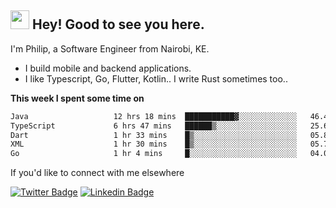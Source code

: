 <h2><img src="https://slackmojis.com/emojis/3643-cool-doge/download" width="30"/> Hey! Good to see you here.</h2>

<p>I'm Philip, a Software Engineer from Nairobi, KE. 

- I build mobile and backend applications.
- I like Typescript, Go, Flutter, Kotlin.. I write Rust sometimes too..</p>

**This week I spent some time on**
<!--START_SECTION:waka-->

```txt
Java                   12 hrs 18 mins  ███████████▓░░░░░░░░░░░░░   46.47 %
TypeScript             6 hrs 47 mins   ██████▒░░░░░░░░░░░░░░░░░░   25.66 %
Dart                   1 hr 33 mins    █▒░░░░░░░░░░░░░░░░░░░░░░░   05.87 %
XML                    1 hr 30 mins    █▒░░░░░░░░░░░░░░░░░░░░░░░   05.72 %
Go                     1 hr 4 mins     █░░░░░░░░░░░░░░░░░░░░░░░░   04.07 %
```

<!--END_SECTION:waka-->

If you'd like to connect with me elsewhere

[![Twitter Badge](https://img.shields.io/badge/-Twitter-1ca0f1?style=flat-square&labelColor=1ca0f1&logo=twitter&logoColor=white&link=https://twitter.com/_diogorodrigues)](https://twitter.com/kimathiphil)  [![Linkedin Badge](https://img.shields.io/badge/-LinkedIn-blue?style=flat-square&logo=Linkedin&logoColor=white&link=https://www.linkedin.com/in/philip-kimathi-2604a9114/)](https://www.linkedin.com/in/philip-kimathi-2604a9114/)
